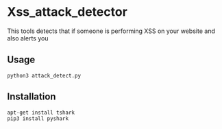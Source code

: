 # Xss_attack_detector
This tools detects that if someone is performing XSS on your website and also alerts you

## Usage 
```
python3 attack_detect.py

```
## Installation
 ```
 apt-get install tshark
 pip3 install pyshark
 ```
